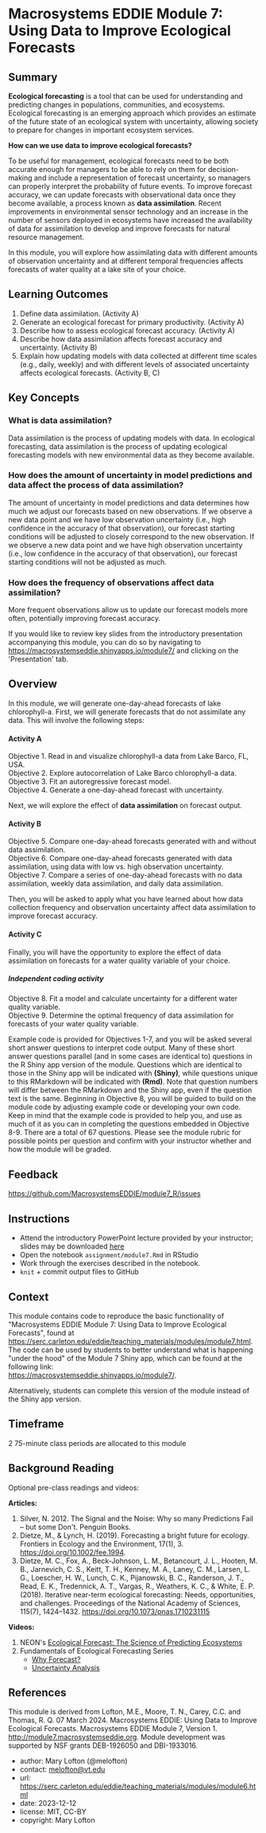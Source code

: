 # Macrosystems EDDIE Module 7: Using Data to Improve Ecological Forecasts

## Summary
**Ecological forecasting** is a tool that can be used for understanding and predicting changes in populations, communities, and ecosystems. Ecological forecasting is an emerging approach which provides an estimate of the future state of an ecological system with uncertainty, allowing society to prepare for changes in important ecosystem services. 

**How can we use data to improve ecological forecasts?**

To be useful for management, ecological forecasts need to be both accurate enough for managers to be able to rely on them for decision-making and include a representation of forecast uncertainty, so managers can properly interpret the probability of future events. To improve forecast accuracy, we can update forecasts with observational data once they become available, a process known as **data assimilation**. Recent improvements in environmental sensor technology and an increase in the number of sensors deployed in ecosystems have increased the availability of data for assimilation to develop and improve forecasts for natural resource management. 

In this module, you will explore how assimilating data with different amounts of observation uncertainty and at different temporal frequencies affects forecasts of water quality at a lake site of your choice. 
  
## Learning Outcomes
1. Define data assimilation. (Activity A)    
2. Generate an ecological forecast for primary productivity. (Activity A)    
3. Describe how to assess ecological forecast accuracy. (Activity A)     
4. Describe how data assimilation affects forecast accuracy and uncertainty. (Activity B)    
5. Explain how updating models with data collected at different time scales (e.g., daily, weekly) and with different levels of associated uncertainty affects ecological forecasts. (Activity B, C) 
  
## Key Concepts

### What is data assimilation?

Data assimilation is the process of updating models with data. In ecological forecasting, data assimilation is the process of updating ecological forecasting models with new environmental data as they become available.

### How does the amount of uncertainty in model predictions and data affect the process of data assimilation?

The amount of uncertainty in model predictions and data determines how much we adjust our forecasts based on new observations. If we observe a new data point and we have low observation uncertainty (i.e., high confidence in the accuracy of that observation), our forecast starting conditions will be adjusted to closely correspond to the new observation. If we observe a new data point and we have high observation uncertainty (i.e., low confidence in the accuracy of that observation), our forecast starting conditions will not be adjusted as much.

### How does the frequency of observations affect data assimilation?

More frequent observations allow us to update our forecast models more often, potentially improving forecast accuracy.

If you would like to review key slides from the introductory presentation accompanying this module, you can do so by navigating to https://macrosystemseddie.shinyapps.io/module7/ and clicking on the 'Presentation' tab.
  
## Overview

In this module, we will generate one-day-ahead forecasts of lake chlorophyll-a. First, we will generate forecasts that do not assimilate any data. This will involve the following steps:  

#### Activity A
Objective 1. Read in and visualize chlorophyll-a data from Lake Barco, FL, USA.  
Objective 2. Explore autocorrelation of Lake Barco chlorophyll-a data.    
Objective 3. Fit an autoregressive forecast model.   
Objective 4. Generate a one-day-ahead forecast with uncertainty.

Next, we will explore the effect of **data assimilation** on forecast output.  

#### Activity B
Objective 5. Compare one-day-ahead forecasts generated with and without data assimilation.  
Objective 6. Compare one-day-ahead forecasts generated with data assimilation, using data with low vs. high observation uncertainty.  
Objective 7. Compare a series of one-day-ahead forecasts with no data assimilation, weekly data assimilation, and daily data assimilation. 

Then, you will be asked to apply what you have learned about how data collection frequency and observation uncertainty affect data assimilation to improve forecast accuracy.

#### Activity C
Finally, you will have the opportunity to explore the effect of data assimilation on forecasts for a water quality variable of your choice.

##### Independent coding activity
Objective 8. Fit a model and calculate uncertainty for a different water quality variable.  
Objective 9. Determine the optimal frequency of data assimilation for forecasts of your water quality variable.
  
Example code is provided for Objectives 1-7, and you will be asked several short answer questions to interpret code output. Many of these short answer questions parallel (and in some cases are identical to) questions in the R Shiny app version of the module. Questions which are identical to those in the Shiny app will be indicated with **(Shiny)**, while questions unique to this RMarkdown will be indicated with **(Rmd)**. Note that question numbers will differ between the RMarkdown and the Shiny app, even if the question text is the same. Beginning in Objective 8, you will be guided to build on the module code by adjusting example code or developing your own code. Keep in mind that the example code is provided to help you, and use as much of it as you can in completing the questions embedded in Objective 8-9. There are a total of 67 questions. Please see the module rubric for possible points per question and confirm with your instructor whether and how the module will be graded.  

## Feedback

<https://github.com/MacrosystemsEDDIE/module7_R/issues>


## Instructions
  - Attend the introductory PowerPoint lecture provided by your instructor; slides may be downloaded [here](https://d32ogoqmya1dw8.cloudfront.net/files/eddie/teaching_materials/modules/instructors_powerpoint_16626467611382673378.pptx)
  - Open the notebook `assignment/module7.Rmd` in RStudio
  - Work through the exercises described in the notebook.
  - `knit` + commit output files to GitHub

## Context

This module contains code to reproduce the basic functionality of "Macrosystems EDDIE Module 7: Using Data to Improve Ecological Forecasts", found at https://serc.carleton.edu/eddie/teaching_materials/modules/module7.html. The code can be used by students to better understand what is happening "under the hood" of the Module 7 Shiny app, which can be found at the following link:  
https://macrosystemseddie.shinyapps.io/module7/. 
  
Alternatively, students can complete this version of the module instead of the Shiny app version.  

## Timeframe

2 75-minute class periods are allocated to this module

## Background Reading
  
Optional pre-class readings and videos:  
  
**Articles:**  
  
1. Silver, N. 2012. The Signal and the Noise: Why so many Predictions Fail – but some Don't. Penguin Books. 
2. Dietze, M., & Lynch, H. (2019). Forecasting a bright future for ecology. Frontiers in Ecology and the Environment, 17(1), 3. https://doi.org/10.1002/fee.1994. 
3. Dietze, M. C., Fox, A., Beck-Johnson, L. M., Betancourt, J. L., Hooten, M. B., Jarnevich, C. S., Keitt, T. H., Kenney, M. A., Laney, C. M., Larsen, L. G., Loescher, H. W., Lunch, C. K., Pijanowski, B. C., Randerson, J. T., Read, E. K., Tredennick, A. T., Vargas, R., Weathers, K. C., & White, E. P. (2018). Iterative near-term ecological forecasting: Needs, opportunities, and challenges. Proceedings of the National Academy of Sciences, 115(7), 1424–1432. https://doi.org/10.1073/pnas.1710231115 
  
**Videos:**

1. NEON's [Ecological Forecast: The Science of Predicting Ecosystems](https://www.youtube.com/watch?v=Lgi_e7N-C8E&t=196s&pbjreload=101)  
2. Fundamentals of Ecological Forecasting Series
      - [Why Forecast?](https://www.youtube.com/watch?v=kq0DTcotpA0&list=PLLWiknuNGd50Lc3rft4kFPc_oxAhiQ-6s&index=1)
      - [Uncertainty Analysis](https://www.youtube.com/watch?v=rDCkjzVQNSw&list=PLLWiknuNGd50Lc3rft4kFPc_oxAhiQ-6s&index=12)
  
## References
  
This module is derived from Lofton, M.E., Moore, T. N., Carey, C.C. and Thomas, R. Q. 07 March 2024. Macrosystems EDDIE: Using Data to Improve Ecological Forecasts. Macrosystems EDDIE Module 7, Version 1. http://module7.macrosystemseddie.org. Module development was supported by NSF grants DEB-1926050 and DBI-1933016.  
  
-   author: Mary Lofton (@melofton)
-   contact: [melofton\@vt.edu](mailto:melofton@vt.edu)
-   url: https://serc.carleton.edu/eddie/teaching_materials/modules/module6.html
-   date: 2023-12-12
-   license: MIT, CC-BY
-   copyright: Mary Lofton

